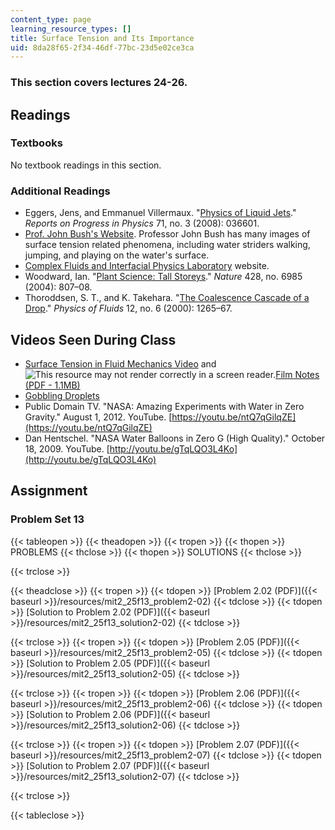 ```yaml
---
content_type: page
learning_resource_types: []
title: Surface Tension and Its Importance
uid: 8da28f65-2f34-46df-77bc-23d5e02ce3ca
---
```


### This section covers lectures 24-26.

Readings
--------

### Textbooks

No textbook readings in this section.

### Additional Readings

*   Eggers, Jens, and Emmanuel Villermaux. "[Physics of Liquid Jets](https://iopscience.iop.org/article/10.1088/0034-4885/71/3/036601/pdf)." _Reports on Progress in Physics_ 71, no. 3 (2008): 036601.
*   [Prof. John Bush's Website](http://www-math.mit.edu/~bush/fish.htm). Professor John Bush has many images of surface tension related phenomena, including water striders walking, jumping, and playing on the water's surface.
*   [Complex Fluids and Interfacial Physics Laboratory](http://www.seas.ucla.edu/cfip/) website.
*   Woodward, Ian. "[Plant Science: Tall Storeys](http://dx.doi.org/10.1038/428807a)." _Nature_ 428, no. 6985 (2004): 807–08.
*   Thoroddsen, S. T., and K. Takehara. "[The Coalescence Cascade of a Drop](http://dx.doi.org/10.1063/1.870380)." _Physics of Fluids_ 12, no. 6 (2000): 1265–67.

Videos Seen During Class
------------------------

*   [Surface Tension in Fluid Mechanics Video](https://youtu.be/MUlmkSnrAzM) and ![This resource may not render correctly in a screen reader.](/images/inacessible.gif)[Film Notes (PDF - 1.1MB)](http://web.mit.edu/hml/ncfmf/04STFM.pdf)
*   [Gobbling Droplets](http://web.mit.edu/nnf/people/jbico/Research.html#gobbling)
*   Public Domain TV. "NASA: Amazing Experiments with Water in Zero Gravity." August 1, 2012. YouTube. [https://youtu.be/ntQ7qGilqZE](https://youtu.be/ntQ7qGilqZE)
*   Dan Hentschel. "NASA Water Balloons in Zero G (High Quality)." October 18, 2009. YouTube. [http://youtu.be/gTqLQO3L4Ko](http://youtu.be/gTqLQO3L4Ko)

Assignment
----------

### Problem Set 13

{{< tableopen >}}
{{< theadopen >}}
{{< tropen >}}
{{< thopen >}}
PROBLEMS
{{< thclose >}}
{{< thopen >}}
SOLUTIONS
{{< thclose >}}

{{< trclose >}}

{{< theadclose >}}
{{< tropen >}}
{{< tdopen >}}
[Problem 2.02 (PDF)]({{< baseurl >}}/resources/mit2_25f13_problem2-02)
{{< tdclose >}}
{{< tdopen >}}
[Solution to Problem 2.02 (PDF)]({{< baseurl >}}/resources/mit2_25f13_solution2-02)
{{< tdclose >}}

{{< trclose >}}
{{< tropen >}}
{{< tdopen >}}
[Problem 2.05 (PDF)]({{< baseurl >}}/resources/mit2_25f13_problem2-05)
{{< tdclose >}}
{{< tdopen >}}
[Solution to Problem 2.05 (PDF)]({{< baseurl >}}/resources/mit2_25f13_solution2-05)
{{< tdclose >}}

{{< trclose >}}
{{< tropen >}}
{{< tdopen >}}
[Problem 2.06 (PDF)]({{< baseurl >}}/resources/mit2_25f13_problem2-06)
{{< tdclose >}}
{{< tdopen >}}
[Solution to Problem 2.06 (PDF)]({{< baseurl >}}/resources/mit2_25f13_solution2-06)
{{< tdclose >}}

{{< trclose >}}
{{< tropen >}}
{{< tdopen >}}
[Problem 2.07 (PDF)]({{< baseurl >}}/resources/mit2_25f13_problem2-07)
{{< tdclose >}}
{{< tdopen >}}
[Solution to Problem 2.07 (PDF)]({{< baseurl >}}/resources/mit2_25f13_solution2-07)
{{< tdclose >}}

{{< trclose >}}

{{< tableclose >}}